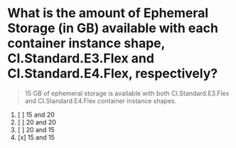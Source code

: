# What is the amount of Ephemeral Storage (in GB) available with each container instance shape, CI.Standard.E3.Flex and CI.Standard.E4.Flex, respectively?

> 15 GB of ephemeral storage is available with both CI.Standard.E3.Flex and CI.Standard.E4.Flex container instance shapes.

1. [ ] 15 and 20
1. [ ] 20 and 20
1. [ ] 20 and 15
1. [x] 15 and 15
